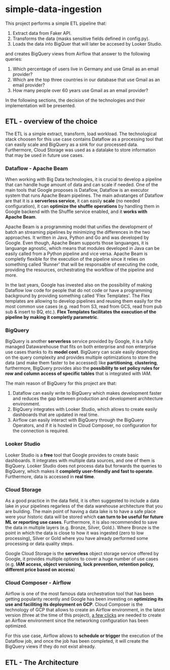 # simple-data-ingestion

This project performs a simple ETL pipeline that:
1. Extract data from Faker API.
2. Transforms the data (masks sensitive fields defined in config.py).
3. Loads the data into BigQuer that will later be accesed by Looker Studio.

and creates BigQuery views from Airflow that answer to the following queries:

1. Which percentage of users live in Germany and use Gmail as an email
provider?
2. Which are the top three countries in our database that use Gmail as an email
provider?
3. How many people over 60 years use Gmail as an email provider?

In the following sections, the decision of the technologies and their implementation will be presented.

## ETL - overview of the choice

The ETL is a simple extract, transform, load workload. The technological stack choosen for this use case contains Dataflow as a processing tool that can easily scale and BigQuery as a sink for our processed data. Furthermore, Cloud Storage was used as a datalake to store information that may be used in future use cases.

### Dataflow - Apache Beam

When working with Big Data technologies, it is crucial to develop a pipeline that can handle huge amount of data and can scale if needed. One of the main tools that Google proposes is Dataflow, Dataflow is an executor system that runs Apache Beam pipelines. The main advatanges of Dataflow are that it is a **serverless service**, it can easily **scale** (no needed configuration), it can **optimize the shuffle operations** by handling them in Google backend with the Shuffle service enabled, and it **works with Apache Beam**. 

Apache Beam is a programming model that unifies the development of batch an streaming pipelines by minimizing the differences in the two approaches. It written in Java, Python and Go and was developed by Google. Even though, Apache Beam supports those languanges, it is languange agnostic, which means that modules developed in Java can be easily called from a Python pipeline and vice versa. Apache Beam is completly flexible for the execution of the pipeline since it relies on something called 'Runner' that will be responsable of executing the code, providing the resources, orchestrating the workflow of the pipeline and more.

In the last years, Google has invested also on the possibility of making Dataflow low code for people that do not code or have a programming background by providing something called 'Flex Templates'. The Flex templates are allowing to develop pipelines and reusing them easily for the most common use cases (e.g. read from S3, read from GCS, read from pub sub & insert to BQ, etc.). **Flex Templates facilitates the execution of the pipeline by making it completly parametric**.

### BigQuery

BigQuery is another **serverless** service provided by Google, it is a fully managed Datawarehouse that fits on both enterprise and non enterprise use cases thanks to its **model cost**. BigQuery can scale easily depending on the query complexity and provides multiple optimizations to store the data (and make them faster to be accessed) like **partitioning**, **clustering**, furthermore, BigQuery provides also the **possibility to set policy rules for row and column access of specific tables** that is integrated with IAM.

The main reason of BigQuery for this project are that:
1. Dataflow can easily write to BigQuery which makes development faster and reduces the gap between production and development architecture environment.
2. BigQuery integrates with Looker Studio, which allows to create easily dashboards that are updated in real time.
3. Airflow can easily interact with BigQuery through the BigQuery Operators, and if it is hosted in Cloud Composer, no configuration for the connection is required.

### Looker Studio

Looker Studio is a **free** tool that Google provides to create basic dashboards. It integrates with multiple data sources, and one of them is BigQuery. Looker Studio does not process data but forwards the queries to BigQuery, which makes it **completly user-friendly and fast to operate**. Furthermore, data is accessed in **real time**.

### Cloud Storage

As a good practice in the data field, it is often suggested to include a data lake in your pipelines regarless of the data warehouse architecture that you are building. The main point of having a data lake is to have a safe place were your historic data will be stored which **can turn to be useful for future ML or reporting use cases**. Furthermore, it is also recommended to save the data in multiple layers (e.g. Bronze, Silver, Gold.). Where Bronze is the point in which the data is close to how it was ingested (zero to low processing), Silver or Gold where you have already performed some processing or data quality steps.

Google Cloud Storage is the **serverless** object storage service offered by Google, it provides multiple options to cover a huge number of use cases (e.g. **IAM access, object versioning, lock prevention, retention policy, different price based on access**)

### Cloud Composer - Airflow

Airflow is one of the most famous data orchestration tool that has been getting popularity recently and Google has been investing on **optimizing its use and faciliting its deployment on GCP**. Cloud Composer is the technology of GCP that allows to create an Airflow environment, in the latest version (three at the time of this project), [a few clicks](https://cloud.google.com/composer/docs/composer-3/run-apache-airflow-dag) are needed to create an Airflow environment since the networking configuration has been optimized.

For this use case, Airflow allows to **schedule or trigger** the execution of the Dataflow job, and once the job has been completed, it will create the BigQuery views if they do not exist already. 

## ETL - The Architecture